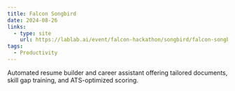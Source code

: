 ```yaml
---
title: Falcon Songbird
date: 2024-08-26
links:
  - type: site
    url: https://lablab.ai/event/falcon-hackathon/songbird/falcon-songbird
tags:
  - Productivity
---
```


Automated resume builder and career assistant offering tailored documents, skill gap training, and ATS-optimized scoring.

<!--more-->

